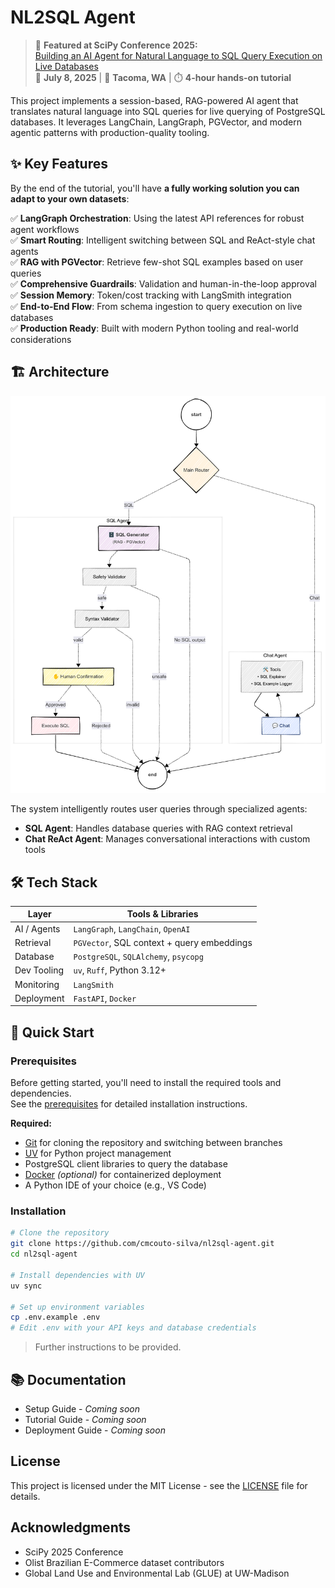 # NL2SQL Agent

> 🎯 **Featured at SciPy Conference 2025:**  
> [Building an AI Agent for Natural Language to SQL Query Execution on Live Databases](https://cfp.scipy.org/scipy2025/talk/XUYKZZ/)  
> 📅 **July 8, 2025** | 📍 **Tacoma, WA** | ⏱️ **4-hour hands-on tutorial**

This project implements a session-based, RAG-powered AI agent that translates natural language into SQL queries for live querying of PostgreSQL databases. It leverages LangChain, LangGraph, PGVector, and modern agentic patterns with production-quality tooling.

## ✨ Key Features

By the end of the tutorial, you'll have **a fully working solution you can adapt to your own datasets**:

✅ **LangGraph Orchestration**: Using the latest API references for robust agent workflows  
✅ **Smart Routing**: Intelligent switching between SQL and ReAct-style chat agents  
✅ **RAG with PGVector**: Retrieve few-shot SQL examples based on user queries  
✅ **Comprehensive Guardrails**: Validation and human-in-the-loop approval  
✅ **Session Memory**: Token/cost tracking with LangSmith integration  
✅ **End-to-End Flow**: From schema ingestion to query execution on live databases  
✅ **Production Ready**: Built with modern Python tooling and real-world considerations

## 🏗️ Architecture

![Agent Flow Diagram](./artifacts/agent-flow.png)

The system intelligently routes user queries through specialized agents:

- **SQL Agent**: Handles database queries with RAG context retrieval
- **Chat ReAct Agent**: Manages conversational interactions with custom tools

## 🛠️ Tech Stack

| Layer         | Tools & Libraries                           |
|---------------|---------------------------------------------|
| AI / Agents   | `LangGraph`, `LangChain`, `OpenAI`          |
| Retrieval     | `PGVector`, SQL context + query embeddings  |
| Database      | `PostgreSQL`, `SQLAlchemy`, `psycopg`       |
| Dev Tooling   | `uv`, `Ruff`, Python 3.12+                  |
| Monitoring    | `LangSmith`                                 |
| Deployment    | `FastAPI`, `Docker`                         |

## 🚀 Quick Start

### Prerequisites

Before getting started, you'll need to install the required tools and dependencies.  
See the [prerequisites](docs/prerequisites.md) for detailed installation instructions.

**Required:**

- [Git](https://git-scm.com/) for cloning the repository and switching between branches
- [UV](https://docs.astral.sh/uv/getting-started/installation/) for Python project management
- PostgreSQL client libraries to query the database
- [Docker](https://www.docker.com/) *(optional)* for containerized deployment
- A Python IDE of your choice (e.g., VS Code)


### Installation

```bash
# Clone the repository
git clone https://github.com/cmcouto-silva/nl2sql-agent.git
cd nl2sql-agent

# Install dependencies with UV
uv sync

# Set up environment variables
cp .env.example .env
# Edit .env with your API keys and database credentials
```

> Further instructions to be provided.

## 📚 Documentation

- Setup Guide - *Coming soon*
- Tutorial Guide - *Coming soon*
- Deployment Guide - *Coming soon*

## License

This project is licensed under the MIT License - see the [LICENSE](LICENSE) file for details.

## Acknowledgments

- SciPy 2025 Conference
- Olist Brazilian E-Commerce dataset contributors
- Global Land Use and Environmental Lab (GLUE) at UW-Madison
